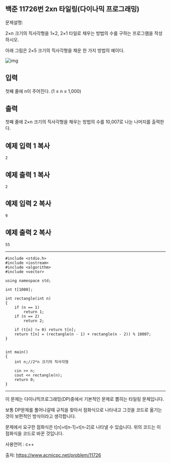 ## 백준 11726번 2xn 타일링(다이나믹 프로그래밍)

문제설명: 

2×n 크기의 직사각형을 1×2, 2×1 타일로 채우는 방법의 수를 구하는 프로그램을 작성하시오.

아래 그림은 2×5 크기의 직사각형을 채운 한 가지 방법의 예이다.

![img](https://onlinejudgeimages.s3-ap-northeast-1.amazonaws.com/problem/11726/1.png)

## 입력

첫째 줄에 n이 주어진다. (1 ≤ n ≤ 1,000)

## 출력

첫째 줄에 2×n 크기의 직사각형을 채우는 방법의 수를 10,007로 나눈 나머지를 출력한다.

## 예제 입력 1 복사

```
2
```

## 예제 출력 1 복사

```
2
```

## 예제 입력 2 복사

```
9
```

## 예제 출력 2 복사

```
55
```

___

```
#include <stdio.h>
#include <iostream>
#include <algorithm>
#include <vector>

using namespace std;

int t[1000];

int rectangle(int n)
{
	if (n == 1)
		return 1;
	if (n == 2)
		return 2;

	if (t[n] != 0) return t[n];
	return t[n] = (rectangle(n - 1) + rectangle(n - 2)) % 10007;
}


int main()
{
	int n;//2*n 크기의 직사각형

	cin >> n;
	cout << rectangle(n);
	return 0;
}
```

___

 이 문제는 다이나믹프로그래밍(DP)중에서 기본적인 문제로 뽑히는 타일링 문제입니다.

보통 DP문제를 풀어나갈때 규칙을 찾아서 점화식으로 나타내고 그것을 코드로 옮기는 것이 보편적인 방식이라고 생각합니다.

문제에서 요구한 점화식은 t[n]=t[n-1]+t[n-2]로 나타낼 수 있습니다. 위의 코드는 이 점화식을 코드로 바꾼 것입니다.



사용언어 : c++

출처: https://www.acmicpc.net/problem/11726